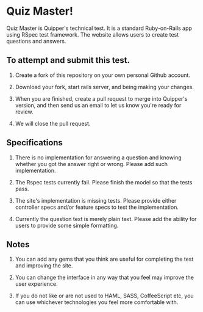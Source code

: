 # Quiz Master!

Quiz Master is Quipper's technical test. It is a standard Ruby-on-Rails app using RSpec test framework. The website allows users to create test questions and answers.


## To attempt and submit this test.

1. Create a fork of this repository on your own personal Github account.

2. Download your fork, start rails server, and being making your changes.

3. When you are finished, create a pull request to merge into Quipper's version, and then send us an email to let us know you're ready for review.

4. We will close the pull request.


## Specifications

1. There is no implementation for answering a question and knowing whether you got the answer right or wrong. Please add such implementation.

2. The Rspec tests currently fail. Please finish the model so that the tests pass.

3. The site's implementation is missing tests. Please provide either controller specs and/or feature specs to test the implementation.

4. Currently the question text is merely plain text. Please add the ability for users to provide some simple formatting.


## Notes

1. You can add any gems that you think are useful for completing the test and improving the site.

2. You can change the interface in any way that you feel may improve the user experience.

3. If you do not like or are not used to HAML, SASS, CoffeeScript etc, you can use whichever technologies you feel more comfortable with.
